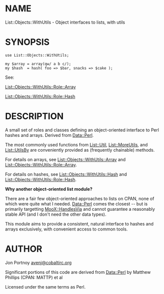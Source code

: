 # NAME

List::Objects::WithUtils - Object interfaces to lists, with utils

# SYNOPSIS

    use List::Objects::WithUtils;

    my $array = array(qw/ a b c/);
    my $hash  = hash( foo => $bar, snacks => $cake );

See:

[List::Objects::WithUtils::Role::Array](http://search.cpan.org/perldoc?List::Objects::WithUtils::Role::Array)

[List::Objects::WithUtils::Role::Hash](http://search.cpan.org/perldoc?List::Objects::WithUtils::Role::Hash)

# DESCRIPTION

A small set of roles and classes defining an object-oriented interface to Perl
hashes and arrays. Derived from [Data::Perl](http://search.cpan.org/perldoc?Data::Perl).

The most commonly used functions from [List::Util](http://search.cpan.org/perldoc?List::Util), [List::MoreUtils](http://search.cpan.org/perldoc?List::MoreUtils), and
[List::UtilsBy](http://search.cpan.org/perldoc?List::UtilsBy) are conveniently provided as (frequently chainable) methods.

For details on arrays, see [List::Objects::WithUtils::Array](http://search.cpan.org/perldoc?List::Objects::WithUtils::Array) and
[List::Objects::WithUtils::Role::Array](http://search.cpan.org/perldoc?List::Objects::WithUtils::Role::Array).

For details on hashes, see [List::Objects::WithUtils::Hash](http://search.cpan.org/perldoc?List::Objects::WithUtils::Hash) and
[List::Objects::WithUtils::Role::Hash](http://search.cpan.org/perldoc?List::Objects::WithUtils::Role::Hash).

__Why another object-oriented list module?__

There are a fair few object-oriented approaches to lists on CPAN, none of
which were quite what I needed. [Data::Perl](http://search.cpan.org/perldoc?Data::Perl) comes the closest -- but is
primarily targetting [MooX::HandlesVia](http://search.cpan.org/perldoc?MooX::HandlesVia) and cannot guarantee a reasonably
stable API (and I don't need the other data types).

This module aims to provide a consistent, natural interface to hashes and
arrays exclusively, with convenient access to common tools.

# AUTHOR

Jon Portnoy <avenj@cobaltirc.org>

Significant portions of this code are derived from [Data::Perl](http://search.cpan.org/perldoc?Data::Perl) 
by Matthew Phillips (CPAN: MATTP) et al

Licensed under the same terms as Perl.
